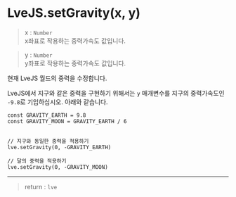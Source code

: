 # LveJS.setGravity(x, y)

> x : `Number`  
  x좌표로 작용하는 중력가속도 값입니다.

> y : `Number`  
  y좌표로 작용하는 중력가속도 값입니다.

현재 LveJS 월드의 중력을 수정합니다.  

LveJS에서 지구와 같은 중력을 구현하기 위해서는 `y` 매개변수를 지구의 중력가속도인 `-9.8`로 기입하십시오. 아래와 같습니다.

```
const GRAVITY_EARTH = 9.8
const GRAVITY_MOON = GRAVITY_EARTH / 6


// 지구와 동일한 중력을 적용하기
lve.setGravity(0, -GRAVITY_EARTH)

// 달의 중력을 적용하기
lve.setGravity(0, -GRAVITY_MOON)
```

---

> return : `lve`